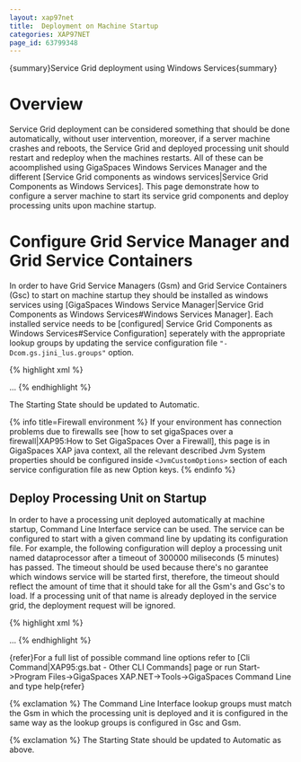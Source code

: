 ```yaml
---
layout: xap97net
title:  Deployment on Machine Startup
categories: XAP97NET
page_id: 63799348
---
```


{summary}Service Grid deployment using Windows Services{summary}

# Overview

Service Grid deployment can be considered something that should be done automatically, without user intervention, moreover, if a server machine crashes and reboots, the Service Grid and deployed processing unit should restart and redeploy when the machines restarts. All of these can be acoomplished using GigaSpaces Windows Services Manager and the different [Service Grid components as windows services|Service Grid Components as Windows Services]. This page demonstrate how to configure a server machine to start its service grid components and deploy processing units upon machine startup.

# Configure Grid Service Manager and Grid Service Containers

In order to have Grid Service Managers (Gsm) and Grid Service Containers (Gsc) to start on machine startup they should be installed as windows services using [GigaSpaces Windows Service Manager|Service Grid Components as Windows Services#Windows Services Manager]. Each installed service needs to be [configured| Service Grid Components as Windows Services#Service Configuration] seperately with the appropriate lookup groups by updating the service configuration file `"-Dcom.gs.jini_lus.groups"` option.


{% highlight xml %}
<?xml version="1.0" encoding="utf-8" ?>
<configuration>
  <configSections>
    <section name="GigaSpaces" type="GigaSpaces.Core.Configuration.GigaSpacesCoreConfiguration,
  </configSections>
  <GigaSpaces>
    <JvmSettings>
      ...
      <JvmCustomOptions>
        <add Option="-Dcom.gs.jini_lus.locators=$(DefaultLocators)"/>
        <add Option="-Dcom.gs.jini_lus.groups=$(DefaultLookupGroups)"/>
        ...
      </JvmCustomOptions>
    </JvmSettings>
  </GigaSpaces>
</configuration>
{% endhighlight %}


The Starting State should be updated to Automatic.


{% info title=Firewall environment %}
If your environment has connection problems due to firewalls see [how to set gigaSpaces over a firewall|XAP95:How to Set GigaSpaces Over a Firewall], this page is in GigaSpaces XAP java context, all the relevant described Jvm System properties should be configured inside `<JvmCustomOptions>` section of each service configuration file as new Option keys.
{% endinfo %}


# Deploy Processing Unit on Startup

In order to have a processing unit deployed automatically at machine startup, Command Line Interface service can be used. The service can be configured to start with a given command line by updating its configuration file. For example, the following configuration will deploy a processing unit named dataprocessor after a timeout of 300000 miliseconds (5 minutes) has passed. The timeout should be used because there's no garantee which windows service will be started first, therefore, the timeout should reflect the amount of time that it should take for all the Gsm's and Gsc's to load. If a processing unit of that name is already deployed in the service grid, the deployment request will be ignored.


{% highlight xml %}
<?xml version="1.0" encoding="utf-8" ?>
<configuration>
  <configSections>
    <section name="GigaSpaces" type="GigaSpaces.Core.Configuration.GigaSpacesCoreConfiguration, GigaSpaces.Core"/>
    <section name="GigaSpaces.Services.Cli" type="GigaSpaces.Services.Cli.Configuration.GigaSpacesCliConfiguration, GigaSpaces.Services.Cli"/>
  </configSections>
  <GigaSpaces.Services.Cli CommandLine="pudeploy -timeout 300000 dataprocessor"/>
  ...
</configuration>
{% endhighlight %}


{refer}For a full list of possible command line options refer to [Cli Command|XAP95:gs.bat - Other CLI Commands] page or run Start->Program Files->GigaSpaces XAP.NET->Tools->GigaSpaces Command Line and type help{refer}

{% exclamation %} The Command Line Interface lookup groups must match the Gsm in which the processing unit is deployed and it is configured in the same way as the lookup groups is configured in Gsc and Gsm.

{% exclamation %} The Starting State should be updated to Automatic as above.